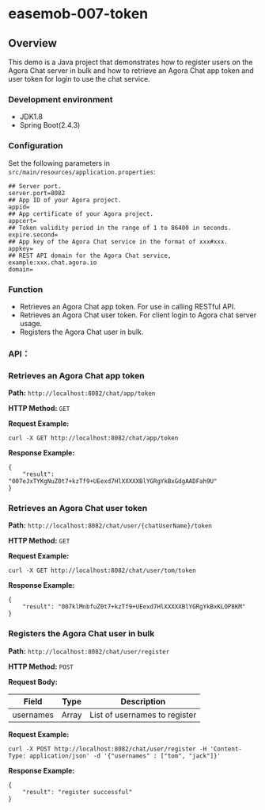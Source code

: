 # easemob-007-token

## Overview

This demo is a Java project that demonstrates how to register users on the Agora Chat server in bulk and how to retrieve an Agora Chat app token and user token for login to use the chat service.

### Development environment

- JDK1.8
- Spring Boot(2.4.3)

### Configuration

Set the following parameters in `src/main/resources/application.properties`:

```
## Server port.
server.port=8082
## App ID of your Agora project.
appid=
## App certificate of your Agora project.
appcert=
## Token validity period in the range of 1 to 86400 in seconds.
expire.second=
## App key of the Agora Chat service in the format of xxx#xxx.
appkey=
## REST API domain for the Agora Chat service, example:xxx.chat.agora.io
domain=
```

### Function

- Retrieves an Agora Chat app token. For use in calling RESTful API.
- Retrieves an Agora Chat user token. For client login to Agora chat server usage.
- Registers the Agora Chat user in bulk. 

### API：

### Retrieves an Agora Chat app token

**Path:** `http://localhost:8082/chat/app/token`

**HTTP Method:** `GET`

**Request Example:**
```
curl -X GET http://localhost:8082/chat/app/token
```

**Response Example:**
```
{
    "result": "007eJxTYKgNuZ0t7+kzTf9+UEexd7HlXXXXXBlYGRgYkBxGdgAADFah9U"
}
```

### Retrieves an Agora Chat user token

**Path:** `http://localhost:8082/chat/user/{chatUserName}/token`

**HTTP Method:** `GET`

**Request Example:**
```
curl -X GET http://localhost:8082/chat/user/tom/token
```

**Response Example:**
```
{
    "result": "007klMnbfuZ0t7+kzTf9+UEexd7HlXXXXXBlYGRgYkBxKLOP8KM"
}
```

### Registers the Agora Chat user in bulk

**Path:** `http://localhost:8082/chat/user/register`

**HTTP Method:** `POST`

**Request Body:**

| Field | Type | Description    |
| --- | --- |----------------|
| usernames  | Array | List of usernames to register |

**Request Example:**
```
curl -X POST http://localhost:8082/chat/user/register -H 'Content-Type: application/json' -d '{"usernames" : ["tom", "jack"]}'
```

**Response Example:**
```
{
    "result": "register successful"
}
```
